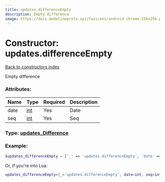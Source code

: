 ```yaml
---
title: updates.differenceEmpty
description: Empty difference
image: https://docs.madelineproto.xyz/favicons/android-chrome-256x256.png
---
```

# Constructor: updates.differenceEmpty  
[Back to constructors index](index.md)



Empty difference

### Attributes:

| Name     |    Type       | Required | Description |
|----------|---------------|----------|-------------|
|date|[int](../types/int.md) | Yes|Date|
|seq|[int](../types/int.md) | Yes|Seq|



### Type: [updates\_Difference](../types/updates_Difference.md)


### Example:

```php
$updates_differenceEmpty = ['_' => 'updates.differenceEmpty', 'date' => int, 'seq' => int];
```  


Or, if you're into Lua:

```lua
updates_differenceEmpty={_='updates.differenceEmpty', date=int, seq=int}

```


